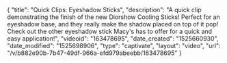 {
    "title": "Quick Clips: Eyeshadow Sticks",
    "description": "A quick clip demonstrating the finish of the new Diorshow Cooling Sticks! Perfect for an eyeshadow base, and they really make the shadow placed on top of it pop! Check out the other eyeshadow stick Macy's has to offer for a quick and easy application!",
    "videoid": "163478695",
    "date_created": "1525660930",
    "date_modified": "1525698906",
    "type": "captivate",
    "layout": "video",
    "url": "\/v\/b882e90b-7b47-49df-966a-efd979abeebb\/163478695"
}